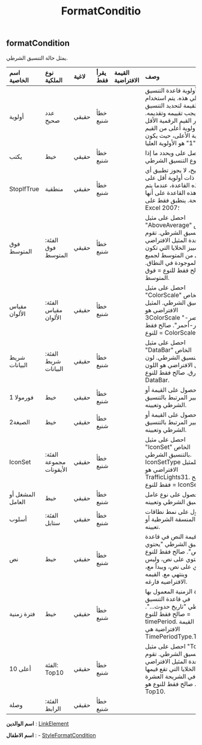 ﻿---
title: FormatConditio
second_title: Aspose.Cells Cloud Documen
type: docs
url: /ar/specification/model/formatcondition/
description: "Aspose.Cells مواصفات النموذج السحابي: FormatCondition. تعامل بسهولة مع Excel ومستندات جداول البيانات الأخرى التي تحتوي على ميزات مثل الفتح والتوليد والتحرير والتقسيم والدمج والمقارنة والتحويل"
kwords: Excel, Office, جدول البيانات, Cloud REST API, FormatCondition
weight: 50
---
## **formatCondition**

 يمثل حالة التنسيق الشرطي.

| اسم الخاصية| نوع الملكية| لاغية| يقرأ فقط| القيمة الافتراضية| وصف|
|:- |:- |:- |:- |:- |:- |
| أولوية| عدد صحيح| حقيقي| خطأ شنيع||أولوية قاعدة التنسيق الشرطي هذه. يتم استخدام هذه القيمة لتحديد التنسيق الذي يجب تقييمه وتقديمه. تعتبر القيم الرقمية الأقل أولوية أعلى من القيم الرقمية الأعلى، حيث يكون "1" هو الأولوية العليا.|
| يكتب| خيط| حقيقي| خطأ شنيع|| يحصل على ويحدد ما إذا كان نوع التنسيق الشرطي.|
| StopIfTrue| منطقية| حقيقي| خطأ شنيع|| صحيح، لا يجوز تطبيق أي قواعد ذات أولوية أقل على هذه القاعدة، عندما يتم تقييم هذه القاعدة على أنها صحيحة. ينطبق فقط على Excel 2007؛|
| فوق المتوسط| الفئة: فوق المتوسط| حقيقي| خطأ شنيع|| احصل على مثيل "AboveAverage" الخاص بالتنسيق الشرطي. تقوم قاعدة المثيل الافتراضي بتمييز الخلايا التي تكون أعلى من المتوسط لجميع القيم الموجودة في النطاق. صالح فقط للنوع = فوق المتوسط.|
| مقياس الألوان| الفئة: مقياس الألوان| حقيقي| خطأ شنيع||احصل على مثيل "ColorScale" الخاص بالتنسيق الشرطي. المثيل الافتراضي هو 3ColorScale "أخضر-أصفر-أحمر". صالح فقط للنوع = ColorScale.|
| شريط البيانات| الفئة: شريط البيانات| حقيقي| خطأ شنيع|| احصل على مثيل "DataBar" الخاص بالتنسيق الشرطي. لون المثيل الافتراضي هو اللون الأزرق. صالح فقط للنوع DataBar.|
| فورمولا 1| خيط| حقيقي| خطأ شنيع|| الحصول على القيمة أو التعبير المرتبط بالتنسيق الشرطي وتعيينه.|
| الصيغة2| خيط| حقيقي| خطأ شنيع|| الحصول على القيمة أو التعبير المرتبط بالتنسيق الشرطي وتعيينه.|
| IconSet| الفئة: مجموعة الأيقونات| حقيقي| خطأ شنيع|| احصل على مثيل "IconSet" الخاص بالتنسيق الشرطي. IconSetType للمثيل الافتراضي هو TrafficLights31. صالح فقط للنوع = IconSet.|
| المشغل أو العامل| خيط| حقيقي| خطأ شنيع|| الحصول على نوع عامل التنسيق الشرطي وتعيينه.|
| أسلوب| الفئة: ستايل| حقيقي| خطأ شنيع|| الحصول على نمط نطاقات الخلايا المنسقة الشرطية أو تعيينه.|
| نص| خيط| حقيقي| خطأ شنيع||قيمة النص في قاعدة التنسيق الشرطي "يحتوي على نص". صالح فقط للنوع = يحتوي على نص، وليس يحتوي على نص، ويبدأ مع، وينتهي مع. القيمه الافتراضيه فارغه.|
| فترة زمنية| خيط| حقيقي| خطأ شنيع|| الفترة الزمنية المعمول بها في قاعدة التنسيق الشرطي "تاريخ حدوث...". صالح فقط للنوع = timePeriod. القيمة الافتراضية هي TimePeriodType.Today.|
| أعلى 10| الفئة: Top10| حقيقي| خطأ شنيع|| احصل على مثيل "Top10" للتنسيق الشرطي. تقوم قاعدة المثيل الافتراضي بتمييز الخلايا التي تقع قيمها في الشريحة العشرة الأولى. صالح فقط للنوع هو Top10.|
| وصلة| الفئة: الرابط| حقيقي| خطأ شنيع|||

**اسم الوالدين** : [LinkElement](/specification/model/linkelement)

**اسم الاطفال** : 
	-  [StyleFormatCondition](styleformatcondition) 

